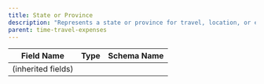 ```yaml
---
title: State or Province
description: "Represents a state or province for travel, location, or expense purposes."
parent: time-travel-expenses
---
```


| Field Name | Type | Schema Name |
|------------|------|-------------|
| (inherited fields) | | |

